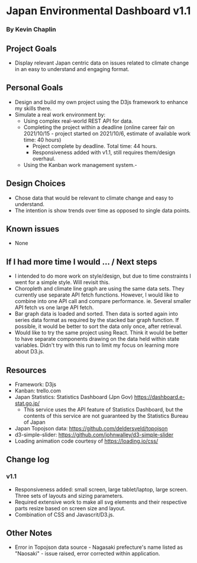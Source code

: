 # Japan Environmental Dashboard v1.1
### By Kevin Chaplin

## Project Goals
- Display relevant Japan centric data on issues related to climate change in an easy to understand and engaging format.

## Personal Goals
- Design and build my own project using the D3js framework to enhance my skills there.
- Simulate a real work environment by:
  - Using complex real-world REST API for data.
  - Completing the project within a deadline (online career fair on 2021/10/15 - project started on 2021/10/6, estimate of available work time: 40 hours)
    - Project complete by deadline. Total time: 44 hours.
    - Responsiveness added with v1.1, still requires them/design overhaul.
  - Using the Kanban work management system.-

## Design Choices
- Chose data that would be relevant to climate change and easy to understand.
- The intention is show trends over time as opposed to single data points.

## Known issues
- None

## If I had more time I would ... / Next steps
- I intended to do more work on style/design, but due to time constraints I went for a simple style. Will revisit this.
- Choropleth and climate line graph are using the same data sets. They currently use separate API fetch functions. However, I would like to combine into one API call and compare performance. ie. Several smaller API fetch vs one large API fetch.
- Bar graph data is loaded and sorted. Then data is sorted again into series data format as required by the stacked bar graph function. If possible, it would be better to sort the data only once, after retrieval.
- Would like to try the same project using React. Think it would be better to have separate components drawing on the data held within state variables. Didn't try with this run to limit my focus on learning more about D3.js.

## Resources
- Framework: D3js
- Kanban: trello.com
- Japan Statistics: Statistics Dashboard (Jpn Gov) https://dashboard.e-stat.go.jp/
  - This service uses the API feature of Statistics Dashboard, but the contents of this service are not guaranteed by the Statistics Bureau of Japan
- Japan Topojson data: https://github.com/deldersveld/topojson
- d3-simple-slider: https://github.com/johnwalley/d3-simple-slider
- Loading animation code courtesy of https://loading.io/css/

## Change log
### v1.1
- Responsiveness added: small screen, large tablet/laptop, large screen. Three sets of layouts and sizing parameters.
- Required extensive work to make all svg elements and their respective parts resize based on screen size and layout.
- Combination of CSS and Javascrit/D3.js.

## Other Notes
- Error in Topojson data source - Nagasaki prefecture's name listed as "Naosaki" - issue raised, error corrected within application.
